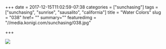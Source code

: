 +++
date = 2017-12-15T11:02:59-07:38
categories = ["sunchasing"]
tags = ["sunchasing", "sunrise", "sausalito", "california"]
title = "Water Colors"
slug = "038"
href= ""
summary=""
featuredimg = "//media.konigi.com/sunchasing/038.jpg"

+++

<img src="//media.konigi.com/sunchasing/038.jpg" />
